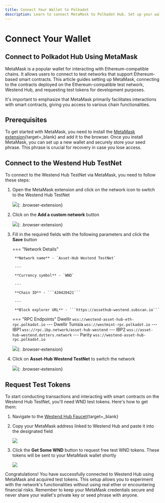 ```yaml
---
title: Connect Your Wallet to Polkadot
description: Learn to connect MetaMask to Polkadot Hub. Set up your wallet, switch networks, and request test tokens for development.
---
```


# Connect Your Wallet

## Connect to Polkadot Hub Using MetaMask

MetaMask is a popular wallet for interacting with Ethereum-compatible chains. It allows users to connect to test networks that support Ethereum-based smart contracts. This article guides setting up MetaMask, connecting to the contracts deployed on the Ethereum-compatible test network, Westend Hub, and requesting test tokens for development purposes.

It's important to emphasize that MetaMask primarily facilitates interactions with smart contracts, giving you access to various chain functionalities.

## Prerequisites

To get started with MetaMask, you need to install the [MetaMask extension](https://metamask.io/download/){target=\_blank} and add it to the browser. Once you install MetaMask, you can set up a new wallet and securely store your seed phrase. This phrase is crucial for recovery in case you lose access.

## Connect to the Westend Hub TestNet

To connect to the Westend Hub TestNet via MetaMask, you need to follow these steps:

1. Open the MetaMask extension and click on the network icon to switch to the Westend Hub TestNet

    ![](/images/develop/smart-contracts/evm-toolkit/connect-your-wallet/connect-your-wallet-1.webp){: .browser-extension}

2. Click on the **Add a custom network** button

    ![](/images/develop/smart-contracts/evm-toolkit/connect-your-wallet/connect-your-wallet-2.webp){: .browser-extension}

3. Fill in the required fields with the following parameters and click the **Save** button

    === "Network Details"

        **Network name** - `Asset-Hub Westend TestNet`

        ---

        **Currency symbol** - `WND`

        ---
        
        **Chain ID** - ```420420421```

        ---
        
        **Block explorer URL** - ```https://assethub-westend.subscan.io```

    === "RPC Endpoints"
        Dwellir
        ```
        wss://westend-asset-hub-eth-rpc.polkadot.io
        ```
        ---
        Dwellir Tunisia
        ```
        wss://westmint-rpc.polkadot.io
        ```
        ---
        IBP1
        ```
        wss://rpc.ibp.network/asset-hub-westend
        ```
        ---
        IBP2
        ```
        wss://asset-hub-westend.dotters.network
        ```
        ---
        Parity
        ```
        wss://westend-asset-hub-rpc.polkadot.io
        ```


    ![](/images/develop/smart-contracts/evm-toolkit/connect-your-wallet/connect-your-wallet-3.webp){: .browser-extension}

4. Click on **Asset-Hub Westend TestNet** to switch the network

    ![](/images/develop/smart-contracts/evm-toolkit/connect-your-wallet/connect-your-wallet-4.webp){: .browser-extension}


## Request Test Tokens

To start conducting transactions and interacting with smart contracts on the Westend Hub TestNet, you'll need WND test tokens. Here's how to get them:

1. Navigate to the [Westend Hub Faucet](https://faucet.polkadot.io/westend?parachain=1000){target=\_blank}

2. Copy your MetaMask address linked to Westend Hub and paste it into the designated field

    ![](/images/develop/smart-contracts/evm-toolkit/connect-your-wallet/connect-your-wallet-5.webp)

3. Click the **Get Some WND** button to request free test WND tokens. These tokens will be sent to your MetaMask wallet shortly

    ![](/images/develop/smart-contracts/evm-toolkit/connect-your-wallet/connect-your-wallet-6.webp)

Congratulations! You have successfully connected to Westend Hub using MetaMask and acquired test tokens. This setup allows you to experiment with the network's functionalities without using real ether or encountering financial risks. Remember to keep your MetaMask credentials secure and never share your wallet's private key or seed phrase with anyone.